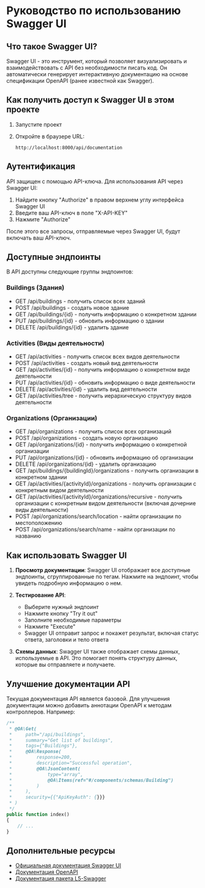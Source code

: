 # Руководство по использованию Swagger UI

## Что такое Swagger UI?

Swagger UI - это инструмент, который позволяет визуализировать и взаимодействовать с API без необходимости писать код. Он автоматически генерирует интерактивную документацию на основе спецификации OpenAPI (ранее известной как Swagger).

## Как получить доступ к Swagger UI в этом проекте

1. Запустите проект

2. Откройте в браузере URL:
   ```
   http://localhost:8000/api/documentation
   ```

## Аутентификация

API защищен с помощью API-ключа. Для использования API через Swagger UI:

1. Найдите кнопку "Authorize" в правом верхнем углу интерфейса Swagger UI
2. Введите ваш API-ключ в поле "X-API-KEY"
3. Нажмите "Authorize"

После этого все запросы, отправляемые через Swagger UI, будут включать ваш API-ключ.

## Доступные эндпоинты

В API доступны следующие группы эндпоинтов:

### Buildings (Здания)
- GET /api/buildings - получить список всех зданий
- POST /api/buildings - создать новое здание
- GET /api/buildings/{id} - получить информацию о конкретном здании
- PUT /api/buildings/{id} - обновить информацию о здании
- DELETE /api/buildings/{id} - удалить здание

### Activities (Виды деятельности)
- GET /api/activities - получить список всех видов деятельности
- POST /api/activities - создать новый вид деятельности
- GET /api/activities/{id} - получить информацию о конкретном виде деятельности
- PUT /api/activities/{id} - обновить информацию о виде деятельности
- DELETE /api/activities/{id} - удалить вид деятельности
- GET /api/activities/tree - получить иерархическую структуру видов деятельности

### Organizations (Организации)
- GET /api/organizations - получить список всех организаций
- POST /api/organizations - создать новую организацию
- GET /api/organizations/{id} - получить информацию о конкретной организации
- PUT /api/organizations/{id} - обновить информацию об организации
- DELETE /api/organizations/{id} - удалить организацию
- GET /api/buildings/{buildingId}/organizations - получить организации в конкретном здании
- GET /api/activities/{activityId}/organizations - получить организации с конкретным видом деятельности
- GET /api/activities/{activityId}/organizations/recursive - получить организации с конкретным видом деятельности (включая дочерние виды деятельности)
- POST /api/organizations/search/location - найти организации по местоположению
- POST /api/organizations/search/name - найти организации по названию

## Как использовать Swagger UI

1. **Просмотр документации**: Swagger UI отображает все доступные эндпоинты, сгруппированные по тегам. Нажмите на эндпоинт, чтобы увидеть подробную информацию о нем.

2. **Тестирование API**:
   - Выберите нужный эндпоинт
   - Нажмите кнопку "Try it out"
   - Заполните необходимые параметры
   - Нажмите "Execute"
   - Swagger UI отправит запрос и покажет результат, включая статус ответа, заголовки и тело ответа

3. **Схемы данных**: Swagger UI также отображает схемы данных, используемые в API. Это помогает понять структуру данных, которые вы отправляете и получаете.

## Улучшение документации API

Текущая документация API является базовой. Для улучшения документации можно добавить аннотации OpenAPI к методам контроллеров. Например:

```php
/**
 * @OA\Get(
 *     path="/api/buildings",
 *     summary="Get list of buildings",
 *     tags={"Buildings"},
 *     @OA\Response(
 *         response=200,
 *         description="Successful operation",
 *         @OA\JsonContent(
 *             type="array",
 *             @OA\Items(ref="#/components/schemas/Building")
 *         )
 *     ),
 *     security={{"ApiKeyAuth": {}}}
 * )
 */
public function index()
{
    // ...
}
```

## Дополнительные ресурсы

- [Официальная документация Swagger UI](https://swagger.io/tools/swagger-ui/)
- [Документация OpenAPI](https://swagger.io/specification/)
- [Документация пакета L5-Swagger](https://github.com/DarkaOnLine/L5-Swagger)
